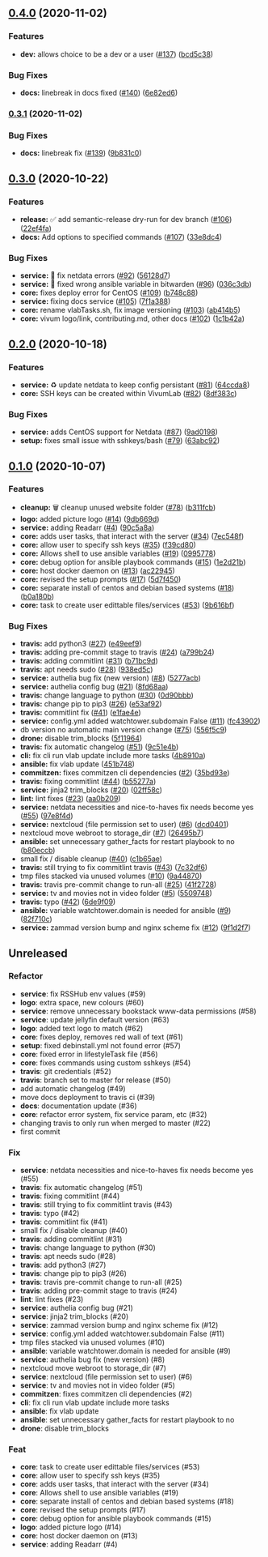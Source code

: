 ## [0.4.0](https://github.com/VivumLab/VivumLab/compare/v0.3.1...v0.4.0) (2020-11-02)


### Features

* **dev:** allows choice to be a dev or a user ([#137](https://github.com/VivumLab/VivumLab/issues/137)) ([bcd5c38](https://github.com/VivumLab/VivumLab/commit/bcd5c38540b4ef09f96bab7432060fa4bd3fd06c))


### Bug Fixes

* **docs:** linebreak in docs fixed ([#140](https://github.com/VivumLab/VivumLab/issues/140)) ([6e82ed6](https://github.com/VivumLab/VivumLab/commit/6e82ed6d0e07dc436c6afe57d345cb20538879e2))

### [0.3.1](https://github.com/VivumLab/VivumLab/compare/v0.3.0...v0.3.1) (2020-11-02)


### Bug Fixes

* **docs:** linebreak fix ([#139](https://github.com/VivumLab/VivumLab/issues/139)) ([9b831c0](https://github.com/VivumLab/VivumLab/commit/9b831c0a9edc1a75df0638e1d70de8699f77c58d))

## [0.3.0](https://github.com/VivumLab/VivumLab/compare/v0.2.0...v0.3.0) (2020-10-22)


### Features

* **release:** :white_check_mark: add semantic-release dry-run for dev branch ([#106](https://github.com/VivumLab/VivumLab/issues/106)) ([22ef4fa](https://github.com/VivumLab/VivumLab/commit/22ef4faad1994e531764ff6bbee8e3fe43d3b890))
* **docs:** Add options to specified commands ([#107](https://github.com/VivumLab/VivumLab/issues/107)) ([33e8dc4](https://github.com/VivumLab/VivumLab/commit/33e8dc40eee1fc5c402292376a8ab34fcb855476))


### Bug Fixes

* **service:** :bug: fix netdata errors ([#92](https://github.com/VivumLab/VivumLab/issues/92)) ([56128d7](https://github.com/VivumLab/VivumLab/commit/56128d71268255ac9b35c3d823f51abc3e229ea6))
* **service:** :bug: fixed wrong ansible variable in bitwarden ([#96](https://github.com/VivumLab/VivumLab/issues/96)) ([036c3db](https://github.com/VivumLab/VivumLab/commit/036c3db27a6e7e906263b78b7a69587d4d5d29c6))
* **core:** fixes deploy error for CentOS ([#109](https://github.com/VivumLab/VivumLab/issues/109)) ([b748c88](https://github.com/VivumLab/VivumLab/commit/b748c88995d2daf7093688ea555a2bf048ae3839))
* **service:** fixing docs service ([#105](https://github.com/VivumLab/VivumLab/issues/105)) ([7f1a388](https://github.com/VivumLab/VivumLab/commit/7f1a388173968502bef296b2de1cb5917f729a62))
* **core:** rename vlabTasks.sh, fix image versioning ([#103](https://github.com/VivumLab/VivumLab/issues/103)) ([ab414b5](https://github.com/VivumLab/VivumLab/commit/ab414b5f53a68b2bc2bd04fc09957f98746d764a))
* **core:** vivum logo/link, contributing.md, other docs ([#102](https://github.com/VivumLab/VivumLab/issues/102)) ([1c1b42a](https://github.com/VivumLab/VivumLab/commit/1c1b42accfdfb70bb3f22885565dfdc445bfccb2))

## [0.2.0](https://github.com/VivumLab/VivumLab/compare/v0.1.0...v0.2.0) (2020-10-18)


### Features

* **service:** :recycle: update netdata to keep config persistant ([#81](https://github.com/VivumLab/VivumLab/issues/81)) ([64ccda8](https://github.com/VivumLab/VivumLab/commit/64ccda86e6f729ddcf018b4f87497ad2282b12cf))
* **core:** SSH keys can be created within VivumLab ([#82](https://github.com/VivumLab/VivumLab/issues/82)) ([8df383c](https://github.com/VivumLab/VivumLab/commit/8df383c75dd0c6625ce712f6d039b0e29cd0cec3))


### Bug Fixes

* **service:** adds CentOS support for Netdata ([#87](https://github.com/VivumLab/VivumLab/issues/87)) ([9ad0198](https://github.com/VivumLab/VivumLab/commit/9ad019896668dbbbd6896e305e0e832e08e3a5c0))
* **setup:** fixes small issue with sshkeys/bash ([#79](https://github.com/VivumLab/VivumLab/issues/79)) ([63abc92](https://github.com/VivumLab/VivumLab/commit/63abc926269e95b55dd0b29f7960f6c0bade9255))

## [0.1.0](https://github.com/VivumLab/VivumLab/compare/v0.0.1...v0.1.0) (2020-10-07)


### Features

* **cleanup:** :wastebasket: cleanup unused website folder ([#78](https://github.com/VivumLab/VivumLab/issues/78)) ([b311fcb](https://github.com/VivumLab/VivumLab/commit/b311fcb28c6cb3beceeacbaaf364fe5397989312))
* **logo:** added picture logo ([#14](https://github.com/VivumLab/VivumLab/issues/14)) ([9db669d](https://github.com/VivumLab/VivumLab/commit/9db669d210b067afdfd95540fd28b57dc81a38b5))
* **service:** adding Readarr ([#4](https://github.com/VivumLab/VivumLab/issues/4)) ([90c5a8a](https://github.com/VivumLab/VivumLab/commit/90c5a8a5efef13f657e7b2d92edf381f9e276950))
* **core:** adds user tasks, that interact with the server ([#34](https://github.com/VivumLab/VivumLab/issues/34)) ([7ec548f](https://github.com/VivumLab/VivumLab/commit/7ec548f1eec3231350c0b7a5bbdf39c6bb4ff186))
* **core:** allow user to specify ssh keys ([#35](https://github.com/VivumLab/VivumLab/issues/35)) ([f39cd80](https://github.com/VivumLab/VivumLab/commit/f39cd80a29e573da8567bf5f3d2942f27e15fe49))
* **core:** Allows shell to use ansible variables ([#19](https://github.com/VivumLab/VivumLab/issues/19)) ([0995778](https://github.com/VivumLab/VivumLab/commit/09957785d0ea57ba688cbc314f744a819a1e510b))
* **core:** debug option for ansible playbook commands ([#15](https://github.com/VivumLab/VivumLab/issues/15)) ([1e2d21b](https://github.com/VivumLab/VivumLab/commit/1e2d21b776ed1efcd5bb6769998b87e2084df2b6))
* **core:** host docker daemon on ([#13](https://github.com/VivumLab/VivumLab/issues/13)) ([ac22945](https://github.com/VivumLab/VivumLab/commit/ac229459b9178b8ae016ef219378031e61a4f310))
* **core:** revised the setup prompts ([#17](https://github.com/VivumLab/VivumLab/issues/17)) ([5d7f450](https://github.com/VivumLab/VivumLab/commit/5d7f4508c7d339a289264f6bf81b59ced6937ca4))
* **core:** separate install of centos and debian based systems ([#18](https://github.com/VivumLab/VivumLab/issues/18)) ([b0a180b](https://github.com/VivumLab/VivumLab/commit/b0a180bffc3819c6836c4cb4e02c96db0b7cca91))
* **core:** task to create user edittable files/services ([#53](https://github.com/VivumLab/VivumLab/issues/53)) ([9b616bf](https://github.com/VivumLab/VivumLab/commit/9b616bfeb68cee1e50b4f626851f9f2e1b5c19b2))


### Bug Fixes

* **travis:** add python3 ([#27](https://github.com/VivumLab/VivumLab/issues/27)) ([e49eef9](https://github.com/VivumLab/VivumLab/commit/e49eef97db1eff4abc3d49a03bf6eadf05e6deea))
* **travis:** adding pre-commit stage to travis ([#24](https://github.com/VivumLab/VivumLab/issues/24)) ([a799b24](https://github.com/VivumLab/VivumLab/commit/a799b24f72a4f21d2b36801f0a01bda12b1e4b65))
* **travis:** adding commitlint ([#31](https://github.com/VivumLab/VivumLab/issues/31)) ([b71bc9d](https://github.com/VivumLab/VivumLab/commit/b71bc9d5f9434caa01ec0e90e0abd9c25931ae5c))
* **travis:** apt needs sudo ([#28](https://github.com/VivumLab/VivumLab/issues/28)) ([938ed5c](https://github.com/VivumLab/VivumLab/commit/938ed5c088dd7a8e782f1a9b0bf88e1cd2751870))
* **service:** authelia bug fix (new version) ([#8](https://github.com/VivumLab/VivumLab/issues/8)) ([5277acb](https://github.com/VivumLab/VivumLab/commit/5277acb5b70083578f996be123a2739097286875))
* **service:** authelia config bug ([#21](https://github.com/VivumLab/VivumLab/issues/21)) ([8fd68aa](https://github.com/VivumLab/VivumLab/commit/8fd68aa6dffbfe833c420c8dcb2c3bca5d5fbf45))
* **travis:** change language to python ([#30](https://github.com/VivumLab/VivumLab/issues/30)) ([0d90bbb](https://github.com/VivumLab/VivumLab/commit/0d90bbb4dbcc9afd83e937f2a6dd7d2a50c6fc94))
* **travis:** change pip to pip3 ([#26](https://github.com/VivumLab/VivumLab/issues/26)) ([e53af92](https://github.com/VivumLab/VivumLab/commit/e53af92dbe4c75ac638c7f4aea81bb1e91273b15))
* **travis:** commitlint fix ([#41](https://github.com/VivumLab/VivumLab/issues/41)) ([e1fae4e](https://github.com/VivumLab/VivumLab/commit/e1fae4e9c4aa96a55521e0e5f2265f936920e310))
* **service:** config.yml added watchtower.subdomain False ([#11](https://github.com/VivumLab/VivumLab/issues/11)) ([fc43902](https://github.com/VivumLab/VivumLab/commit/fc43902a8f17073d9958c249464c1be5a03ec324))
* db version no automatic main version change ([#75](https://github.com/VivumLab/VivumLab/issues/75)) ([556f5c9](https://github.com/VivumLab/VivumLab/commit/556f5c9c0e116a8acbe2d847f31836b9ea272521))
* **drone:** disable trim_blocks ([5f11964](https://github.com/VivumLab/VivumLab/commit/5f119642c4a60b18e881f228aacbc7dbbf4df22a))
* **travis:** fix automatic changelog ([#51](https://github.com/VivumLab/VivumLab/issues/51)) ([9c51e4b](https://github.com/VivumLab/VivumLab/commit/9c51e4beb0b936609199920e162efdd942975628))
* **cli:** fix cli run vlab update include more tasks ([4b8910a](https://github.com/VivumLab/VivumLab/commit/4b8910a77d05de27e6a24a2b59ad2a3721aae5f2))
* **ansible:** fix vlab update ([451b748](https://github.com/VivumLab/VivumLab/commit/451b7484ddf9feee61dbb1f53d01f17fca13e28e))
* **commitzen:** fixes commitzen cli dependencies ([#2](https://github.com/VivumLab/VivumLab/issues/2)) ([35bd93e](https://github.com/VivumLab/VivumLab/commit/35bd93e4a162e1188c0cafc5fd38c8b4c2cffd5f))
* **travis:** fixing commitlint ([#44](https://github.com/VivumLab/VivumLab/issues/44)) ([b55277a](https://github.com/VivumLab/VivumLab/commit/b55277a13a7ebaf8124047a1659dfcf5fb43dc2c))
* **service:** jinja2 trim_blocks ([#20](https://github.com/VivumLab/VivumLab/issues/20)) ([02ff58c](https://github.com/VivumLab/VivumLab/commit/02ff58c982ceb8c62e6f8a25267370e4f3400f16))
* **lint:** lint fixes ([#23](https://github.com/VivumLab/VivumLab/issues/23)) ([aa0b209](https://github.com/VivumLab/VivumLab/commit/aa0b2098589829c08e99237d8b2e8b25f464b585))
* **service:** netdata necessities and nice-to-haves fix needs become yes ([#55](https://github.com/VivumLab/VivumLab/issues/55)) ([97e8f4d](https://github.com/VivumLab/VivumLab/commit/97e8f4d9ba69ffc3bd48503377aa51456619e2fb))
* **service:** nextcloud (file permission set to user) ([#6](https://github.com/VivumLab/VivumLab/issues/6)) ([dcd0401](https://github.com/VivumLab/VivumLab/commit/dcd0401fb0e81848ab1059a2db9d78f6b6318fc9))
* nextcloud move webroot to storage_dir ([#7](https://github.com/VivumLab/VivumLab/issues/7)) ([26495b7](https://github.com/VivumLab/VivumLab/commit/26495b7310dd42744bb427b56bda2f9a4b5c4aa7))
* **ansible:** set unnecessary gather_facts for restart playbook to no ([b80eccb](https://github.com/VivumLab/VivumLab/commit/b80eccbb9a731567ebcd75793093bc5cd66b4d2b))
* small fix / disable cleanup ([#40](https://github.com/VivumLab/VivumLab/issues/40)) ([c1b65ae](https://github.com/VivumLab/VivumLab/commit/c1b65aed6ee9fa72c3ed1c9052aa7a70e7507fe1))
* **travis:** still trying to fix commitlint travis ([#43](https://github.com/VivumLab/VivumLab/issues/43)) ([7c32df6](https://github.com/VivumLab/VivumLab/commit/7c32df6dae0c5caed8a3a9b53f27773cb94c93e0))
* tmp files stacked via unused volumes ([#10](https://github.com/VivumLab/VivumLab/issues/10)) ([9a44870](https://github.com/VivumLab/VivumLab/commit/9a44870e1c0133c46657892a0f90777367f0ed50))
* **travis:** travis pre-commit change to run-all ([#25](https://github.com/VivumLab/VivumLab/issues/25)) ([41f2728](https://github.com/VivumLab/VivumLab/commit/41f2728278a3d1a7211422b5b305cb3435eb69cd))
* **service:** tv and movies not in video folder ([#5](https://github.com/VivumLab/VivumLab/issues/5)) ([5509748](https://github.com/VivumLab/VivumLab/commit/55097487b3771168cd15305309835405f4f5c15c))
* **travis:** typo ([#42](https://github.com/VivumLab/VivumLab/issues/42)) ([6de9f09](https://github.com/VivumLab/VivumLab/commit/6de9f0957b69f249cb454f97ef2660da3594b893))
* **ansible:** variable watchtower.domain is needed for ansible ([#9](https://github.com/VivumLab/VivumLab/issues/9)) ([82f710c](https://github.com/VivumLab/VivumLab/commit/82f710cc94442ee62db202474a3d28de2f8a9c73))
* **service:** zammad version bump and nginx scheme fix ([#12](https://github.com/VivumLab/VivumLab/issues/12)) ([9f1d2f7](https://github.com/VivumLab/VivumLab/commit/9f1d2f74dba736c3b700ef9a1daf0d46eab2f01a))

## Unreleased

### Refactor

- **service**: fix RSSHub env values (#59)
- **logo**: extra space, new colours (#60)
- **service**: remove unnecessary bookstack www-data permissions (#58)
- **service**: update jellyfin default version (#63)
- **logo**: added text logo to match (#62)
- **core**: fixes deploy, removes red wall of text (#61)
- **setup**: fixed debinstall.yml not found error (#57)
- **core**: fixed error in lifestyleTask file (#56)
- **core**: fixes commands using custom sshkeys (#54)
- **travis**: git credentials (#52)
- **travis**: branch set to master for release (#50)
- add automatic changelog (#49)
- move docs deployment to travis ci (#39)
- **docs**: documentation update (#36)
- **core**: refactor error system, fix service param, etc (#32)
- changing travis to only run when merged to master (#22)
- first commit

### Fix

- **service**: netdata necessities and nice-to-haves fix needs become yes (#55)
- **travis**: fix automatic changelog (#51)
- **travis**: fixing commitlint (#44)
- **travis**: still trying to fix commitlint travis (#43)
- **travis**: typo (#42)
- **travis**: commitlint fix (#41)
- small fix / disable cleanup (#40)
- **travis**: adding commitlint (#31)
- **travis**: change language to python (#30)
- **travis**: apt needs sudo (#28)
- **travis**: add python3 (#27)
- **travis**: change pip to pip3 (#26)
- **travis**: travis pre-commit change to run-all (#25)
- **travis**: adding pre-commit stage to travis (#24)
- **lint**: lint fixes (#23)
- **service**: authelia config bug (#21)
- **service**: jinja2 trim_blocks (#20)
- **service**: zammad version bump and nginx scheme fix (#12)
- **service**: config.yml added watchtower.subdomain False (#11)
- tmp files stacked via unused volumes (#10)
- **ansible**: variable watchtower.domain is needed for ansible (#9)
- **service**: authelia bug fix (new version) (#8)
- nextcloud move webroot to storage_dir (#7)
- **service**: nextcloud (file permission set to user) (#6)
- **service**: tv and movies not in video folder (#5)
- **commitzen**: fixes commitzen cli dependencies (#2)
- **cli**: fix cli run vlab update include more tasks
- **ansible**: fix vlab update
- **ansible**: set unnecessary gather_facts for restart playbook to no
- **drone**: disable trim_blocks

### Feat

- **core**: task to create user edittable files/services (#53)
- **core**: allow user to specify ssh keys (#35)
- **core**: adds user tasks, that interact with the server (#34)
- **core**: Allows shell to use ansible variables (#19)
- **core**: separate install of centos and debian based systems (#18)
- **core**: revised the setup prompts (#17)
- **core**: debug option for ansible playbook commands (#15)
- **logo**: added picture logo (#14)
- **core**: host docker daemon on (#13)
- **service**: adding Readarr (#4)
